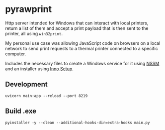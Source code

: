# pyrawprint

Http server intended for Windows that can interact with local printers, return a list of them and accept a print payload that is then sent to the printer, all using `win32print`.

My personal use case was allowing JavaScript code on browsers on a local network to send print requests to a thermal printer connected to a specific computer.

Includes the necessary files to create a Windows service for it using [NSSM](https://nssm.cc/) and an installer using [Inno Setup](https://jrsoftware.org/isinfo.php).

## Development

`uvicorn main:app --reload --port 8219`

## Build .exe
`pyinstaller -y --clean --additional-hooks-dir=extra-hooks main.py`
